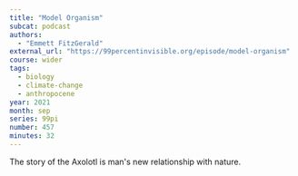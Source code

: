 ```yaml
---
title: "Model Organism"
subcat: podcast
authors:
  - "Emmett FitzGerald"
external_url: "https://99percentinvisible.org/episode/model-organism"
course: wider
tags:
  - biology
  - climate-change
  - anthropocene
year: 2021
month: sep
series: 99pi
number: 457
minutes: 32
---
```


The story of the Axolotl is man's new relationship with nature.
